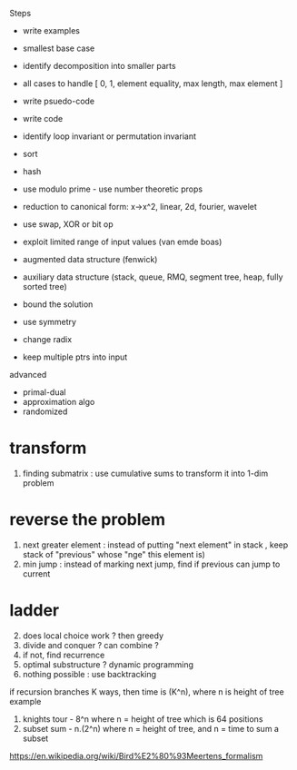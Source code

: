 
Steps
* write examples
* smallest base case
* identify decomposition into smaller parts
* all cases to handle [ 0, 1, element equality, max length, max element ]
* write psuedo-code
* write code

* identify loop invariant or permutation invariant
* sort
* hash
* use modulo prime - use number theoretic props
* reduction to canonical form: x->x^2, linear, 2d, fourier, wavelet
* use swap, XOR or bit op
* exploit limited range of input values (van emde boas)
* augmented data structure (fenwick)
* auxiliary data structure (stack, queue, RMQ, segment tree, heap, fully sorted tree)
* bound the solution
* use symmetry 
* change radix
* keep multiple ptrs into input

advanced
* primal-dual
* approximation algo
* randomized

# transform 

1. finding submatrix : use cumulative sums to transform it into 1-dim problem

# reverse the problem

1. next greater element : instead of putting "next element" in stack , keep stack of "previous" whose "nge" this element is)
2. min jump : instead of marking next jump, find if previous can jump to current

# ladder 

2. does local choice work ? then greedy 
2. divide and conquer ? can combine ?
3. if not, find recurrence 
3. optimal substructure ? dynamic programming
4. nothing possible : use backtracking

if recursion branches K ways, then time is (K^n), where n is height of tree
example
1. knights tour - 8^n where n = height of tree which is 64 positions 
2. subset sum - n.(2^n) where n = height of tree, and n = time to sum a subset

https://en.wikipedia.org/wiki/Bird%E2%80%93Meertens_formalism
